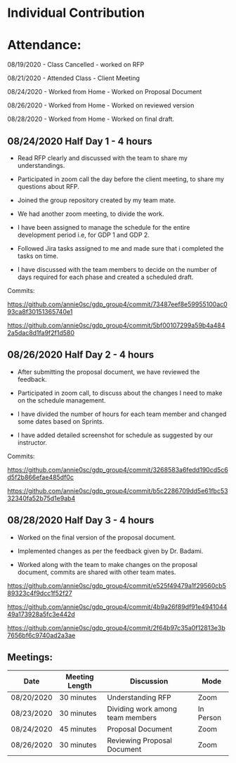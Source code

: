 # Individual Contribution
# Attendance:
08/19/2020 - Class Cancelled - worked on RFP 

08/21/2020 - Attended Class - Client Meeting 

08/24/2020 - Worked from Home - Worked on Proposal Document

08/26/2020 - Worked from Home - Worked on reviewed version

08/28/2020 - Worked from Home - Worked on final draft.

## 08/24/2020 Half Day 1 - 4 hours

- Read RFP clearly and discussed with the team to share my understandings.

- Participated in zoom call the day before the client meeting, to share my questions about RFP.

- Joined the group repository created by my team mate.

- We had another zoom meeting, to divide the work.

- I have been assigned to manage the schedule for the entire development period i.e, for GDP 1 and GDP 2.

- Followed Jira tasks assigned to me and made sure that i completed the tasks on time.

- I have discussed with the team members to decide on the number of days required for each phase and created a scheduled draft.

Commits:

https://github.com/annie0sc/gdp_group4/commit/73487eef8e59955100ac093ca8f30151365740e1

https://github.com/annie0sc/gdp_group4/commit/5bf00107299a59b4a4842a5dac8d1fa9f2f1d580

## 08/26/2020 Half Day 2 - 4 hours 

- After submitting the proposal document, we have reviewed the feedback.

- Participated in zoom call, to discuss about the changes I need to make on the schedule management.

- I have divided the number of hours for each team member and changed some dates based on Sprints.

- I have added detailed screenshot for schedule as suggested by our instructor.

Commits:

https://github.com/annie0sc/gdp_group4/commit/3268583a6fedd190cd5c6d5f2b866efae485df0c

https://github.com/annie0sc/gdp_group4/commit/b5c2286709dd5e61fbc5332340fa52b75d1e9ab4


## 08/28/2020 Half Day 3 - 4 hours

- Worked on the final version of the proposal document.

- Implemented changes as per the feedback given by Dr. Badami.

- Worked along with the team to make changes on the proposal document, commits are shared with other team mates.

https://github.com/annie0sc/gdp_group4/commit/e525f49479a1f29560cb589323c4f9dcc1f52f27

https://github.com/annie0sc/gdp_group4/commit/4b9a26f89df91e494104449a173928a5fc3e442d

https://github.com/annie0sc/gdp_group4/commit/2f64b97c35a0f12813e3b7656bf6c9740ad2a3ae

## Meetings:

|Date       | Meeting Length | Discussion              | Mode |
| ---------- | -------------- | --------------------------- | ------------- |
| 08/20/2020 | 30 minutes     | Understanding RFP                   | Zoom          |
| 08/23/2020 | 30 minutes     | Dividing work among team members             | In Person     |
| 08/24/2020 | 45 minutes     | Proposal Document        | Zoom          |
| 08/26/2020 | 30 minutes     | Reviewing Proposal Document | Zoom          |
